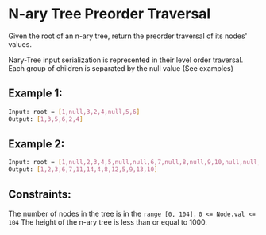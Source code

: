 # N-ary Tree Preorder Traversal

Given the root of an n-ary tree, return the preorder traversal of its nodes' values.

Nary-Tree input serialization is represented in their level order traversal. Each group of children is separated by the null value (See examples)

## Example 1:

```bash
Input: root = [1,null,3,2,4,null,5,6]
Output: [1,3,5,6,2,4]
```

## Example 2:

```bash
Input: root = [1,null,2,3,4,5,null,null,6,7,null,8,null,9,10,null,null,11,null,12,null,13,null,null,14]
Output: [1,2,3,6,7,11,14,4,8,12,5,9,13,10]
```

## Constraints:

The number of nodes in the tree is in the `range [0, 104].`
`0 <= Node.val <= 104`
The height of the n-ary tree is less than or equal to 1000.